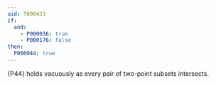 ```yaml
---
uid: T000433
if:
  and: 
    - P000036: true
    - P000176: false
then:
  P000044: true
---
```


{P44} holds vacuously as every pair of two-point subsets intersects.
